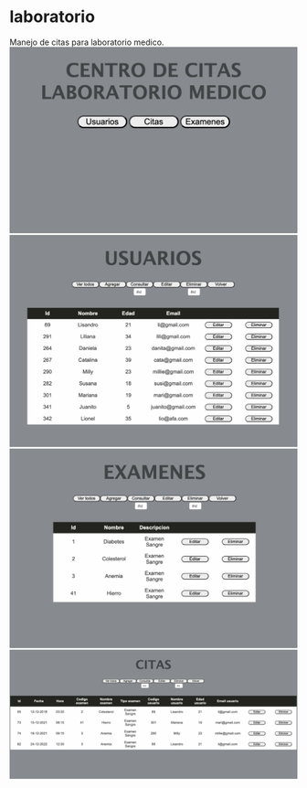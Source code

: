 # laboratorio
Manejo de citas para laboratorio medico.
![main](main.png)
![usuarios](usuarios.png)
![examenes](examenes.png)
![citas](citas.png)
